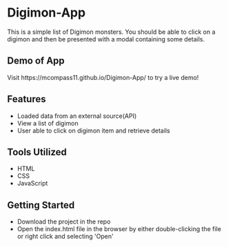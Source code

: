 # Digimon-App

<p>
  This is a simple list of Digimon monsters. You should be able to click on a digimon and then be presented with a modal containing some details.
</p>

<h2>Demo of App</h2>
<p>Visit https://mcompass11.github.io/Digimon-App/ to try a live demo!</p>

<h2>Features</h2>
  <ul>
    <li>Loaded data from an external source(API)</li>
    <li>View a list of digimon</li>
    <li>User able to click on digimon item and retrieve details</li>
  </ul>

<h2>Tools Utilized</h2>
  <ul>
    <li>HTML</li>
    <li>CSS</li>
    <li>JavaScript</li>
  </ul>

<h2>Getting Started</h2>
  <ul>
   <li>Download the project in the repo</li>
    <li>Open the index.html file in the browser by either double-clicking the file or right click and selecting 'Open'</li>
  </ul>
